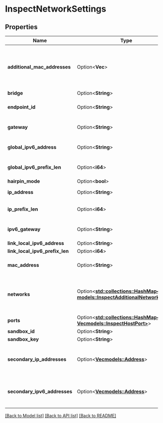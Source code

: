 # InspectNetworkSettings

## Properties

Name | Type | Description | Notes
------------ | ------------- | ------------- | -------------
**additional_mac_addresses** | Option<**Vec<String>**> | AdditionalMacAddresses is a set of additional MAC Addresses beyond the first. CNI may configure more than one interface for a single network, which can cause this. | [optional]
**bridge** | Option<**String**> |  | [optional]
**endpoint_id** | Option<**String**> | EndpointID is unused, maintained exclusively for compatibility. | [optional]
**gateway** | Option<**String**> | Gateway is the IP address of the gateway this network will use. | [optional]
**global_ipv6_address** | Option<**String**> | GlobalIPv6Address is the global-scope IPv6 Address for this network. | [optional]
**global_ipv6_prefix_len** | Option<**i64**> | GlobalIPv6PrefixLen is the length of the subnet mask of this network. | [optional]
**hairpin_mode** | Option<**bool**> |  | [optional]
**ip_address** | Option<**String**> | IPAddress is the IP address for this network. | [optional]
**ip_prefix_len** | Option<**i64**> | IPPrefixLen is the length of the subnet mask of this network. | [optional]
**ipv6_gateway** | Option<**String**> | IPv6Gateway is the IPv6 gateway this network will use. | [optional]
**link_local_ipv6_address** | Option<**String**> |  | [optional]
**link_local_ipv6_prefix_len** | Option<**i64**> |  | [optional]
**mac_address** | Option<**String**> | MacAddress is the MAC address for the interface in this network. | [optional]
**networks** | Option<[**std::collections::HashMap<String, models::InspectAdditionalNetwork>**](InspectAdditionalNetwork.md)> | Networks contains information on non-default networks this container has joined. It is a map of network name to network information. | [optional]
**ports** | Option<[**std::collections::HashMap<String, Vec<models::InspectHostPort>>**](Vec.md)> |  | [optional]
**sandbox_id** | Option<**String**> |  | [optional]
**sandbox_key** | Option<**String**> |  | [optional]
**secondary_ip_addresses** | Option<[**Vec<models::Address>**](Address.md)> | SecondaryIPAddresses is a list of extra IP Addresses that the container has been assigned in this network. | [optional]
**secondary_ipv6_addresses** | Option<[**Vec<models::Address>**](Address.md)> | SecondaryIPv6Addresses is a list of extra IPv6 Addresses that the container has been assigned in this network. | [optional]

[[Back to Model list]](../README.md#documentation-for-models) [[Back to API list]](../README.md#documentation-for-api-endpoints) [[Back to README]](../README.md)


